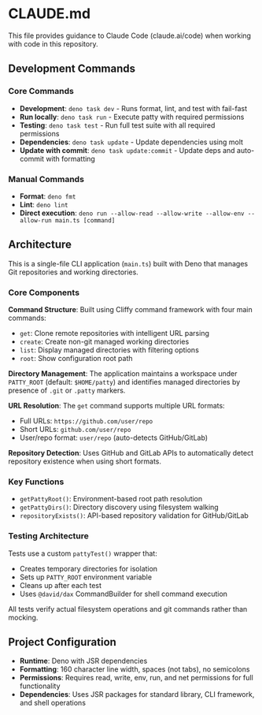 # CLAUDE.md

This file provides guidance to Claude Code (claude.ai/code) when working with code in this repository.

## Development Commands

### Core Commands

- **Development**: `deno task dev` - Runs format, lint, and test with fail-fast
- **Run locally**: `deno task run` - Execute patty with required permissions
- **Testing**: `deno task test` - Run full test suite with all required permissions
- **Dependencies**: `deno task update` - Update dependencies using molt
- **Update with commit**: `deno task update:commit` - Update deps and auto-commit with formatting

### Manual Commands

- **Format**: `deno fmt`
- **Lint**: `deno lint`
- **Direct execution**: `deno run --allow-read --allow-write --allow-env --allow-run main.ts [command]`

## Architecture

This is a single-file CLI application (`main.ts`) built with Deno that manages Git repositories and working directories.

### Core Components

**Command Structure**: Built using Cliffy command framework with four main commands:

- `get`: Clone remote repositories with intelligent URL parsing
- `create`: Create non-git managed working directories
- `list`: Display managed directories with filtering options
- `root`: Show configuration root path

**Directory Management**: The application maintains a workspace under `PATTY_ROOT` (default: `$HOME/patty`) and identifies managed directories by presence of
`.git` or `.patty` markers.

**URL Resolution**: The `get` command supports multiple URL formats:

- Full URLs: `https://github.com/user/repo`
- Short URLs: `github.com/user/repo`
- User/repo format: `user/repo` (auto-detects GitHub/GitLab)

**Repository Detection**: Uses GitHub and GitLab APIs to automatically detect repository existence when using short formats.

### Key Functions

- `getPattyRoot()`: Environment-based root path resolution
- `getPattyDirs()`: Directory discovery using filesystem walking
- `repositoryExists()`: API-based repository validation for GitHub/GitLab

### Testing Architecture

Tests use a custom `pattyTest()` wrapper that:

- Creates temporary directories for isolation
- Sets up `PATTY_ROOT` environment variable
- Cleans up after each test
- Uses `@david/dax` CommandBuilder for shell command execution

All tests verify actual filesystem operations and git commands rather than mocking.

## Project Configuration

- **Runtime**: Deno with JSR dependencies
- **Formatting**: 160 character line width, spaces (not tabs), no semicolons
- **Permissions**: Requires read, write, env, run, and net permissions for full functionality
- **Dependencies**: Uses JSR packages for standard library, CLI framework, and shell operations
